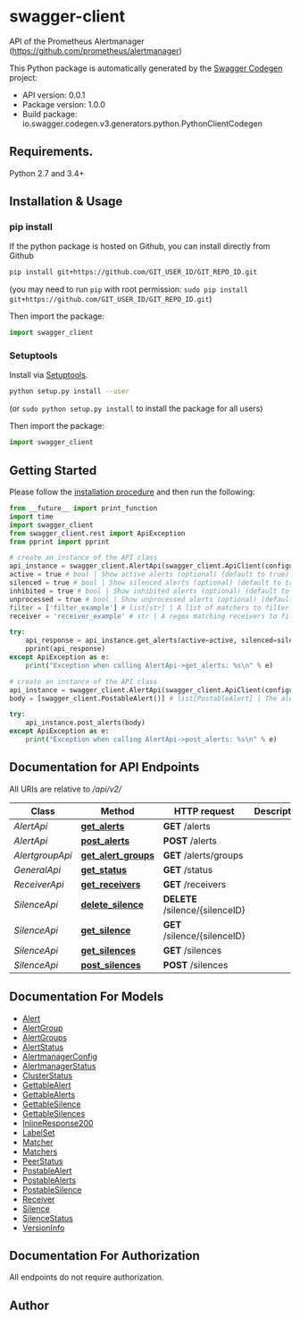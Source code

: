 # swagger-client
API of the Prometheus Alertmanager (https://github.com/prometheus/alertmanager)

This Python package is automatically generated by the [Swagger Codegen](https://github.com/swagger-api/swagger-codegen) project:

- API version: 0.0.1
- Package version: 1.0.0
- Build package: io.swagger.codegen.v3.generators.python.PythonClientCodegen

## Requirements.

Python 2.7 and 3.4+

## Installation & Usage
### pip install

If the python package is hosted on Github, you can install directly from Github

```sh
pip install git+https://github.com/GIT_USER_ID/GIT_REPO_ID.git
```
(you may need to run `pip` with root permission: `sudo pip install git+https://github.com/GIT_USER_ID/GIT_REPO_ID.git`)

Then import the package:
```python
import swagger_client 
```

### Setuptools

Install via [Setuptools](http://pypi.python.org/pypi/setuptools).

```sh
python setup.py install --user
```
(or `sudo python setup.py install` to install the package for all users)

Then import the package:
```python
import swagger_client
```

## Getting Started

Please follow the [installation procedure](#installation--usage) and then run the following:

```python
from __future__ import print_function
import time
import swagger_client
from swagger_client.rest import ApiException
from pprint import pprint

# create an instance of the API class
api_instance = swagger_client.AlertApi(swagger_client.ApiClient(configuration))
active = true # bool | Show active alerts (optional) (default to true)
silenced = true # bool | Show silenced alerts (optional) (default to true)
inhibited = true # bool | Show inhibited alerts (optional) (default to true)
unprocessed = true # bool | Show unprocessed alerts (optional) (default to true)
filter = ['filter_example'] # list[str] | A list of matchers to filter alerts by (optional)
receiver = 'receiver_example' # str | A regex matching receivers to filter alerts by (optional)

try:
    api_response = api_instance.get_alerts(active=active, silenced=silenced, inhibited=inhibited, unprocessed=unprocessed, filter=filter, receiver=receiver)
    pprint(api_response)
except ApiException as e:
    print("Exception when calling AlertApi->get_alerts: %s\n" % e)

# create an instance of the API class
api_instance = swagger_client.AlertApi(swagger_client.ApiClient(configuration))
body = [swagger_client.PostableAlert()] # list[PostableAlert] | The alerts to create

try:
    api_instance.post_alerts(body)
except ApiException as e:
    print("Exception when calling AlertApi->post_alerts: %s\n" % e)
```

## Documentation for API Endpoints

All URIs are relative to */api/v2/*

Class | Method | HTTP request | Description
------------ | ------------- | ------------- | -------------
*AlertApi* | [**get_alerts**](docs/AlertApi.md#get_alerts) | **GET** /alerts | 
*AlertApi* | [**post_alerts**](docs/AlertApi.md#post_alerts) | **POST** /alerts | 
*AlertgroupApi* | [**get_alert_groups**](docs/AlertgroupApi.md#get_alert_groups) | **GET** /alerts/groups | 
*GeneralApi* | [**get_status**](docs/GeneralApi.md#get_status) | **GET** /status | 
*ReceiverApi* | [**get_receivers**](docs/ReceiverApi.md#get_receivers) | **GET** /receivers | 
*SilenceApi* | [**delete_silence**](docs/SilenceApi.md#delete_silence) | **DELETE** /silence/{silenceID} | 
*SilenceApi* | [**get_silence**](docs/SilenceApi.md#get_silence) | **GET** /silence/{silenceID} | 
*SilenceApi* | [**get_silences**](docs/SilenceApi.md#get_silences) | **GET** /silences | 
*SilenceApi* | [**post_silences**](docs/SilenceApi.md#post_silences) | **POST** /silences | 

## Documentation For Models

 - [Alert](docs/Alert.md)
 - [AlertGroup](docs/AlertGroup.md)
 - [AlertGroups](docs/AlertGroups.md)
 - [AlertStatus](docs/AlertStatus.md)
 - [AlertmanagerConfig](docs/AlertmanagerConfig.md)
 - [AlertmanagerStatus](docs/AlertmanagerStatus.md)
 - [ClusterStatus](docs/ClusterStatus.md)
 - [GettableAlert](docs/GettableAlert.md)
 - [GettableAlerts](docs/GettableAlerts.md)
 - [GettableSilence](docs/GettableSilence.md)
 - [GettableSilences](docs/GettableSilences.md)
 - [InlineResponse200](docs/InlineResponse200.md)
 - [LabelSet](docs/LabelSet.md)
 - [Matcher](docs/Matcher.md)
 - [Matchers](docs/Matchers.md)
 - [PeerStatus](docs/PeerStatus.md)
 - [PostableAlert](docs/PostableAlert.md)
 - [PostableAlerts](docs/PostableAlerts.md)
 - [PostableSilence](docs/PostableSilence.md)
 - [Receiver](docs/Receiver.md)
 - [Silence](docs/Silence.md)
 - [SilenceStatus](docs/SilenceStatus.md)
 - [VersionInfo](docs/VersionInfo.md)

## Documentation For Authorization

 All endpoints do not require authorization.


## Author


